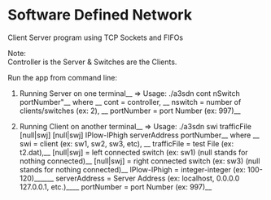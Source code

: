 # Software Defined Network

Client Server program using TCP Sockets and FIFOs

Note:<br />
Controller is the Server & Switches are the Clients.<br />

Run the app from command line:<br />
 1) Running Server on one terminal__
  => Usage: ./a3sdn cont nSwitch portNumber"__
  where __
   cont = controller, __
   nswitch = number of clients/switches (ex: 2), __
   portNumber = port Number (ex: 997)__
  
 2) Running Client on another terminal__
  => Usage: ./a3sdn swi trafficFile [null|swj] [null|swj] IPlow-IPhigh serverAddress portNumber__
  where __
  swi = client (ex: sw1, sw2, sw3, etc), __
  trafficFile = test File (ex: t2.dat),__
  [null|swj] = left connected switch (ex: sw1) (null stands for nothing connected)__
  [null|swj] = right connected switch (ex: sw3) (null stands for nothing connected)__
  IPlow-IPhigh = integer-integer (ex: 100-120)______
  serverAddress = Server Address (ex: localhost, 0.0.0.0 127.0.0.1, etc.)____
  portNumber = port Number (ex: 997)__
  
